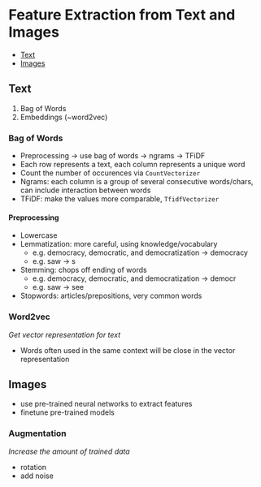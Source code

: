 # Feature Extraction from Text and Images
- [Text](#text)
- [Images](#images)
## Text
1. Bag of Words
2. Embeddings (~word2vec)

### Bag of Words
- Preprocessing -> use bag of words -> ngrams -> TFiDF
- Each row represents a text, each column represents a unique word
- Count the number of occurences via `CountVectorizer`
- Ngrams: each column is a group of several consecutive words/chars, can include interaction between words
- TFiDF: make the values more comparable, `TfidfVectorizer`

#### Preprocessing
- Lowercase
- Lemmatization: more careful, using knowledge/vocabulary
  - e.g. democracy, democratic, and democratization -> democracy
  - e.g. saw -> s
- Stemming: chops off ending of words
  - e.g. democracy, democratic, and democratization -> democr
  - e.g. saw -> see
- Stopwords: articles/prepositions, very common words

### Word2vec
_Get vector representation for text_
- Words often used in the same context will be close in the vector representation

## Images
- use pre-trained neural networks to extract features
- finetune pre-trained models

### Augmentation
_Increase the amount of trained data_
- rotation
- add noise
